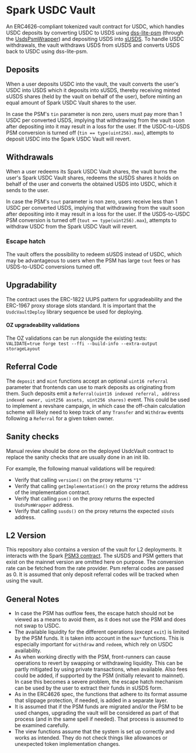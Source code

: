 # Spark USDC Vault

An ERC4626-compliant tokenized vault contract for USDC, which handles USDC deposits by converting USDC to USDS using [dss-lite-psm](https://github.com/makerdao/dss-lite-psm) (through the [UsdsPsmWrapper](https://github.com/makerdao/usds-wrappers/blob/dev/src)) and depositing USDS into [sUSDS](https://github.com/makerdao/sdai/tree/susds). To handle USDC withdrawals, the vault withdraws USDS from sUSDS and converts USDS back to USDC using dss-lite-psm.

## Deposits

When a user deposits USDC into the vault, the vault converts the user's USDC into USDS which it deposits into sUSDS, thereby receiving minted sUSDS shares (held by the vault on behalf of the user), before minting an equal amount of Spark USDC Vault shares to the user.

In case the PSM's `tin` parameter is non zero, users must pay more than 1 USDC per converted USDS, implying that withdrawing from the vault soon after depositing into it may result in a loss for the user. If the USDC-to-USDS PSM conversion is turned off (`tin == type(uint256).max`), attempts to deposit USDC into the Spark USDC Vault will revert.

## Withdrawals

When a user redeems its Spark USDC Vault shares, the vault burns the user's Spark USDC Vault shares, redeems the sUSDS shares it holds on behalf of the user and converts the obtained USDS into USDC, which it sends to the user.

In case the PSM's `tout` parameter is non zero, users receive less than 1 USDC per converted USDS, implying that withdrawing from the vault soon after depositing into it may result in a loss for the user. If the USDS-to-USDC PSM conversion is turned off (`tout == type(uint256).max`), attempts to withdraw USDC from the Spark USDC Vault will revert.

### Escape hatch

The vault offers the possibility to redeem sUSDS instead of USDC, which may be advantageous to users when the PSM has large `tout` fees or has USDS-to-USDC conversions turned off.

## Upgradability

The contract uses the ERC-1822 UUPS pattern for upgradeability and the ERC-1967 proxy storage slots standard.
It is important that the `UsdcVaultDeploy` library sequence be used for deploying.

#### OZ upgradeability validations

The OZ validations can be run alongside the existing tests:  
`VALIDATE=true forge test --ffi --build-info --extra-output storageLayout`

## Referral Code

The `deposit` and `mint` functions accept an optional `uint16 referral` parameter that frontends can use to mark deposits as originating from them. Such deposits emit a `Referral(uint16 indexed referral, address indexed owner, uint256 assets, uint256 shares)` event. This could be used to implement a revshare campaign, in which case the off-chain calculation scheme will likely need to keep track of any `Transfer` and `Withdraw` events following a `Referral` for a given token owner.

## Sanity checks

Manual review should be done on the deployed UsdcVault contract to replace the sanity checks that are usually done in an init lib.

For example, the following manual validations will be required:

- Verify that calling `version()` on the proxy returns `"1"`
- Verify that calling `getImplementation()` on the proxy returns the address of the implementation contract.
- Verify that calling `psm()` on the proxy returns the expected `UsdsPsmWrapper` address.
- Verify that calling `susds()` on the proxy returns the expected `sUsds` address.

## L2 Version

This repository also contains a version of the vault for L2 deployments. It interacts with the Spark [PSM3 contract](https://github.com/marsfoundation/spark-psm/blob/master/src/PSM3.sol).
The sUSDS and PSM getters that exist on the mainnet version are omitted here on purpose. The conversion rate can be fetched from the rate provider.
Psm referral codes are passed as 0. It is assumed that only deposit referral codes will be tracked when using the vault.

## General Notes

- In case the PSM has outflow fees, the escape hatch should not be viewed as a means to avoid them, as it does not use the PSM and does not swap to USDC.
- The available liquidity for the different operations (except `exit`) is limited by the PSM funds. It is taken into account in the `max*` functions. This is especially important for `withdraw` and `redeem`, which rely on USDC availability.
- As when working directly with the PSM, front-runners can cause operations to revert by swapping or withdrawing liquidity. This can be partly mitigated by using private transactions, when available. Also fees could be added, if supported by the PSM (initially relevant to mainnet). In case this becomes a severe problem, the escape hatch mechanism can be used by the user to extract their funds in sUSDS form.
- As in the ERC4626 spec, the functions that adhere to its format assume that slippage protection, if needed, is added in a separate layer.
- It is assumed that if the PSM funds are migrated and/or the PSM to be used changes, upgrading the vault will be considered as part of that process (and in the same spell if needed). That process is assumed to be examined carefully.
- The view functions assume that the system is set up correctly and works as intended. They do not check things like allowances or unexpected token implementation changes.
